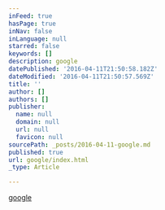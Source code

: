 ```yaml
---
inFeed: true
hasPage: true
inNav: false
inLanguage: null
starred: false
keywords: []
description: google
datePublished: '2016-04-11T21:50:58.182Z'
dateModified: '2016-04-11T21:50:57.569Z'
title: ''
author: []
authors: []
publisher:
  name: null
  domain: null
  url: null
  favicon: null
sourcePath: _posts/2016-04-11-google.md
published: true
url: google/index.html
_type: Article

---
```

[google][0]

[0]: www.google.com